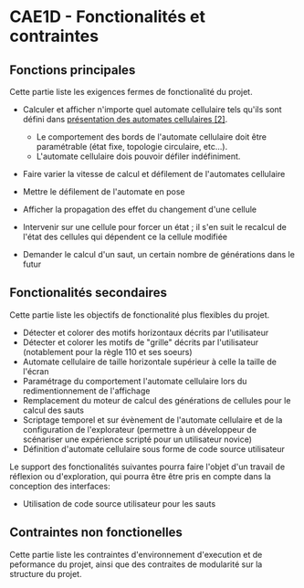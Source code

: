 # CAE1D - Fonctionalités et contraintes

## Fonctions principales

Cette partie liste les exigences fermes de fonctionalité du projet.

- Calculer et afficher n'importe quel automate cellulaire tels qu'ils sont défini dans [présentation des automates cellulaires [2]](https://github.com/mathieucaroff/cellular-automaton-explorer-1d/blob/master/doc-project-fr/presentation-automate-cellulaire.md).

  - Le comportement des bords de l'automate cellulaire doit être paramétrable (état fixe, topologie circulaire, etc...).
  - L'automate cellulaire dois pouvoir défiler indéfiniment.

- Faire varier la vitesse de calcul et défilement de l'automates cellulaire
- Mettre le défilement de l'automate en pose
- Afficher la propagation des effet du changement d'une cellule
- Intervenir sur une cellule pour forcer un état ; il s'en suit le recalcul de l'état des cellules qui dépendent ce la cellule modifiée
- Demander le calcul d'un saut, un certain nombre de générations dans le futur

## Fonctionalités secondaires

Cette partie liste les objectifs de fonctionalité plus flexibles du projet.

- Détecter et colorer des motifs horizontaux décrits par l'utilisateur
- Détecter et colorer les motifs de "grille" décrits par l'utilisateur (notablement pour la règle 110 et ses soeurs)
- Automate cellulaire de taille horizontale supérieur à celle la taille de l'écran
- Paramétrage du comportement l'automate cellulaire lors du redimentionnement de l'affichage
- Remplacement du moteur de calcul des générations de cellules pour le calcul des sauts
- Scriptage temporel et sur évènement de l'automate cellulaire et de la configuration de l'explorateur (permettre à un développeur de scénariser une expérience scripté pour un utilisateur novice)
- Définition d'automate cellulaire sous forme de code source utilisateur

Le support des fonctionalités suivantes pourra faire l'objet d'un travail de réflexion ou d'exploration, qui pourra être être pris en compte dans la conception des interfaces:

- Utilisation de code source utilisateur pour les sauts

## Contraintes non fonctionelles

Cette partie liste les contraintes d'environnement d'execution et de peformance du projet, ainsi que des contraites de modularité sur la structure du projet.
